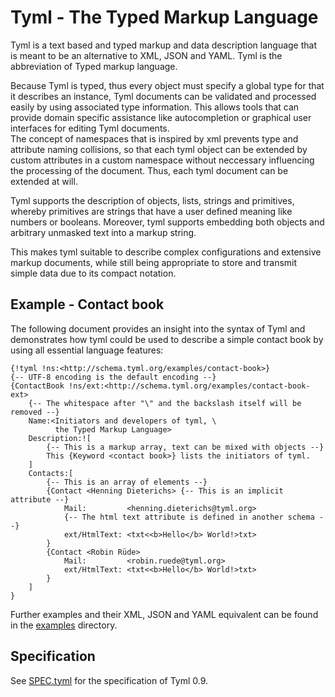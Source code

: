 Tyml - The Typed Markup Language
================================

Tyml is a text based and typed markup and data description language that is meant to
be an alternative to XML, JSON and YAML. Tyml is the abbreviation of Typed markup language.

Because Tyml is typed, thus every object must specify a global type for that it describes an instance,
Tyml documents can be validated and processed easily by using associated type information.
This allows tools that can provide domain specific assistance like autocompletion or graphical
user interfaces for editing Tyml documents.  
The concept of namespaces that is inspired by xml prevents type and attribute naming collisions,
so that each tyml object can be extended by custom attributes in a custom namespace without
neccessary influencing the processing of the document. Thus, each tyml document can be extended at will.

Tyml supports the description of objects, lists, strings and primitives, 
whereby primitives are strings that have a user defined meaning like numbers or booleans.
Moreover, tyml supports embedding both objects and arbitrary unmasked text into a markup string.

This makes tyml suitable to describe complex configurations and extensive markup documents,
while still being appropriate to store and transmit simple data due to its compact notation.

Example - Contact book
----------------------

The following document provides an insight into the syntax of Tyml and
demonstrates how tyml could be used to describe a simple contact book by using all essential language features:

```tyml
{!tyml !ns:<http://schema.tyml.org/examples/contact-book>} 
{-- UTF-8 encoding is the default encoding --}
{ContactBook !ns/ext:<http://schema.tyml.org/examples/contact-book-ext>
    {-- The whitespace after "\" and the backslash itself will be removed --}
    Name:<Initiators and developers of tyml, \
          the Typed Markup Language>
    Description:![ 
        {-- This is a markup array, text can be mixed with objects --}
        This {Keyword <contact book>} lists the initiators of tyml.
    ]
    Contacts:[ 
        {-- This is an array of elements --}
        {Contact <Henning Dieterichs> {-- This is an implicit attribute --}
            Mail:         <henning.dieterichs@tyml.org>
            {-- The html text attribute is defined in another schema --}
            ext/HtmlText: <txt<<b>Hello</b> World!>txt>
        }
        {Contact <Robin Rüde>
            Mail:         <robin.ruede@tyml.org>
            ext/HtmlText: <txt<<b>Hello</b> World!>txt>
        }
    ]
}
```

Further examples and their XML, JSON and YAML equivalent can be found in the
[examples](examples) directory.

Specification
-------------
See [SPEC.tyml](SPEC.tyml) for the specification of Tyml 0.9.